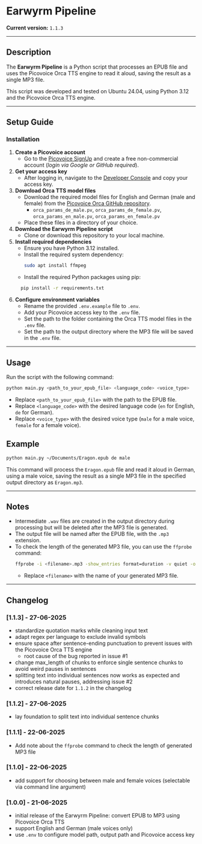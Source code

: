 # Earwyrm Pipeline
**Current version:** `1.1.3`

---

## Description
The **Earwyrm Pipeline** is a Python script that processes an EPUB file and uses the Picovoice Orca TTS engine to read it aloud, saving the result as a single MP3 file.

This script was developed and tested on Ubuntu 24.04, using Python 3.12 and the Picovoice Orca TTS engine.

---

## Setup Guide

### Installation

1. **Create a Picovoice account**
   - Go to the [Picovoice SignUp](https://console.picovoice.ai/signup) and create a free non-commercial account (*login via Google or GitHub required*).
2. **Get your access key**
   - After logging in, navigate to the [Developer Console](https://console.picovoice.ai/) and copy your access key.
3. **Download Orca TTS model files**
   - Download the required model files for English and German (male and female) from the [Picovoice Orca GitHub repository](https://github.com/Picovoice/orca/tree/main/lib/common).
     - `orca_params_de_male.pv`, `orca_params_de_female.pv`, `orca_params_en_male.pv`, `orca_params_en_female.pv`
   - Place these files in a directory of your choice.
4. **Download the Earwyrm Pipeline script**
   - Clone or download this repository to your local machine.
5. **Install required dependencies**
   - Ensure you have Python 3.12 installed.
   - Install the required system dependency:
     ```bash
     sudo apt install ffmpeg
     ```
   - Install the required Python packages using pip:
   ```bash
     pip install -r requirements.txt
     ```
6. **Configure environment variables**
    - Rename the provided `.env.example` file to `.env`.
    - Add your Picovoice access key to the `.env` file.
    - Set the path to the folder containing the Orca TTS model files in the `.env` file.
    - Set the path to the output directory where the MP3 file will be saved in the `.env` file.

---

## Usage
Run the script with the following command:
```bash
python main.py <path_to_your_epub_file> <language_code> <voice_type>
```
- Replace `<path_to_your_epub_file>` with the path to the EPUB file.
- Replace `<language_code>` with the desired language code (`en` for English, `de` for German).
- Replace `<voice_type>` with the desired voice type (`male` for a male voice, `female` for a female voice).

## Example
```bash
python main.py ~/Documents/Eragon.epub de male
```
This command will process the `Eragon.epub` file and read it aloud in German, using a male voice, saving the result as a single MP3 file in the specified output directory as `Eragon.mp3`.

---

## Notes
- Intermediate `.wav` files are created in the output directory during processing but will be deleted after the MP3 file is generated.
- The output file will be named after the EPUB file, with the `.mp3` extension.
- To check the length of the generated MP3 file, you can use the `ffprobe` command:
   ```bash
   ffprobe -i <filename>.mp3 -show_entries format=duration -v quiet -of csv="p=0" | awk '{printf "%02d:%02d:%02d\n", $1/3600, ($1%3600)/60, $1%60}'
   ```
   - Replace `<filename>` with the name of your generated MP3 file.

---

## Changelog
### [1.1.3] - 27-06-2025
- standardize quotation marks while cleaning input text
- adapt regex per language to exclude invalid symbols
- ensure space after sentence-ending punctuation to prevent issues with the Picovoice Orca TTS engine
  - root cause of the bug reported in issue #1
- change max_length of chunks to enforce single sentence chunks to avoid weird pauses in sentences
- splitting text into individual sentences now works as expected and introduces natural pauses, addressing issue #2
- correct release date for `1.1.2` in the changelog

### [1.1.2] - 27-06-2025
- lay foundation to split text into individual sentence chunks

### [1.1.1] - 22-06-2025
- Add note about the `ffprobe` command to check the length of generated MP3 file

### [1.1.0] - 22-06-2025
- add support for choosing between male and female voices (selectable via command line argument)

### [1.0.0] - 21-06-2025
- initial release of the Earwyrm Pipeline: convert EPUB to MP3 using Picovoice Orca TTS
- support English and German (male voices only)
- use `.env` to configure model path, output path and Picovoice access key